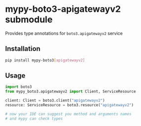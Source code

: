 # mypy-boto3-apigatewayv2 submodule

Provides type annotations for `boto3.apigatewayv2` service

## Installation

```bash
pip install mypy-boto3[apigatewayv2]
```

## Usage

```python
import boto3
from mypy_boto3.apigatewayv2 import Client, ServiceResource

client: Client = boto3.client("apigatewayv2")
resource: ServiceResource = boto3.resource("apigatewayv2")

# now your IDE can suggest you method and arguments names
# and mypy can check types
```

